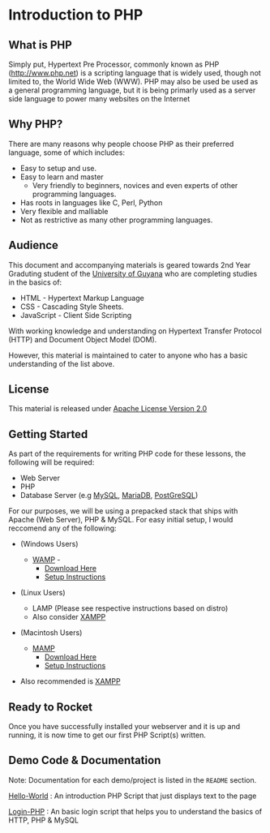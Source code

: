 Introduction to PHP 
====================

What is PHP
---------------

Simply put, Hypertext Pre Processor, commonly known as PHP (http://www.php.net) is a scripting language that is widely used, though not limited to, the World Wide Web (WWW). PHP may also be used be used as a general programming language, but it is being primarly used as a server side language to power many websites on the Internet

Why PHP? 
---------------

There are many reasons why people choose PHP as their preferred language, some of which includes: 

* Easy to setup and use. 
* Easy to learn and master
	* Very friendly to beginners, novices and even experts of other programming languages. 
* Has roots in languages like C, Perl, Python
* Very flexible and malliable
* Not as restrictive as many other programming languages. 


Audience
-------------

This document and accompanying materials is geared towards 2nd Year Graduting student of the [University of Guyana](http://www.uog.edu.gy) who are completing studies in the basics of: 

* HTML - Hypertext Markup Language
* CSS  - Cascading Style Sheets. 
* JavaScript - Client Side Scripting

With working knowledge and understanding on Hypertext Transfer Protocol (HTTP) and Document Object Model (DOM).

However, this material is maintained to cater to anyone who has a basic understanding of the list above. 

License
------------

This material is released under [Apache License Version 2.0](http://www.apache.org/licenses/LICENSE-2.0.html)


Getting Started
---------------

As part of the requirements for writing PHP code for these lessons, the following will be required: 

* Web Server 
* PHP 
* Database Server (e.g [MySQL](http://www.mysql.com), [MariaDB](https://mariadb.org/), [PostGreSQL](http://www.postgresql.org/))

For our purposes, we will be using a prepacked stack that ships with Apache (Web Server), PHP & MySQL. For easy initial setup, I would reccomend any of the following: 

* (Windows Users) 
	* [WAMP](http://www.wampserver.com/en/) - 
		* [Download Here](http://www.wampserver.com/en/) 
		* [Setup Instructions](http://www.wampserver.com/en/)

* (Linux Users)
	 * LAMP (Please see respective instructions based on distro)
	 * Also consider [XAMPP](http://www.apachefriends.org/en/xampp.html)

* (Macintosh Users)
	* [MAMP](http://www.mamp.info/en/index.html)
		* [Download Here](http://www.mamp.info/downloads/releases/MAMP_PRO.zip)
		* [Setup Instructions](http://documentation.mamp.info/en)

* Also recommended is [XAMPP](http://www.apachefriends.org/en/xampp.html)

Ready to Rocket 
------------------

Once you have successfully installed your webserver and it is up and running, it is now time to get our first PHP Script(s) written.

Demo Code & Documentation
---------------------------

Note: Documentation for each demo/project is listed in the `README` section.

[Hello-World](https://github.com/mdabydeen/php-basics/tree/master/demo/hello-world) : An introduction PHP Script that just displays text to the page

[Login-PHP](https://github.com/mdabydeen/php-basics/tree/master/demo/login-php) : An basic login script that helps you to understand the basics of HTTP, PHP & MySQL